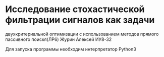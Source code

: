 # Исследование стохастической фильтрации сигналов как задачи
двухкритериальной оптимизации с использованием методов прямого
пассивного поискя(ЛР6) Журин Алексей ИУ8-32

Для запуска программы необходим интерпретатор Python3
